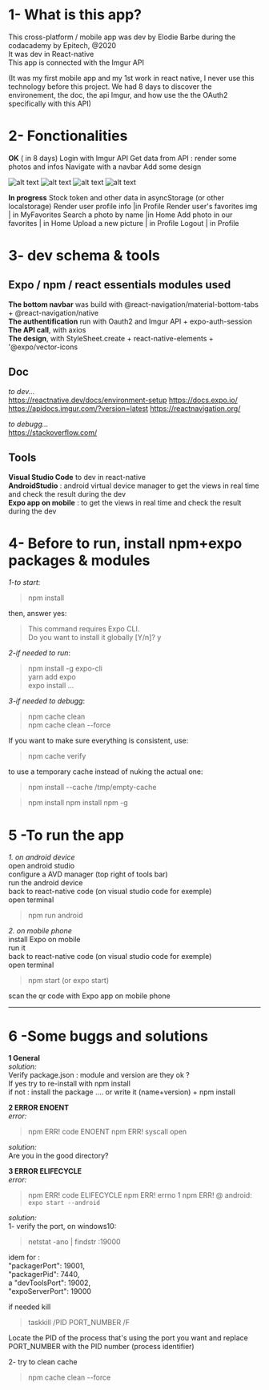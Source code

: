 
# 1- What is this app?
This cross-platform / mobile app was dev by Elodie Barbe during the codacademy by Epitech, @2020<br/>
It was dev in React-native<br/>
This app is connected with the Imgur API

(It was my first mobile app  and my 1st work in react native, I never use this technology before this project. We had 8 days to discover the environement, the doc, the api Imgur, and how use the the OAuth2 specifically with this API)

# 2- Fonctionalities <br/>

**OK**
( in 8 days)
Login with Imgur API
Get data from API : render some photos and infos
Navigate with a navbar
Add some design

![alt text](https://github.com/elosivi/Epicture/blob/App/img/View_Profile.PNG?raw=true)
![alt text](https://github.com/elosivi/Epicture/blob/App/img/authExpo.PNG?raw=true)
![alt text](https://github.com/elosivi/Epicture/blob/App/img/authExpo2.PNG?raw=true)
![alt text](https://github.com/elosivi/Epicture/blob/App/img/renderList.PNG?raw=true)

**In progress**
Stock token and other data in asyncStorage (or other localstorage) 
Render user profile info |in Profile
Render user's favorites img | in MyFavorites
Search a photo by name |in Home
Add photo in our favorites | in Home
Upload a new picture | in Profile
Logout | in Profile


# 3- dev schema & tools
## Expo / npm / react essentials modules used
**The bottom navbar** was build with @react-navigation/material-bottom-tabs + @react-navigation/native <br/>
**The authentification** run with Oauth2 and Imgur API + expo-auth-session  <br/>
**The API call**, with axios  <br/>
**The design**, with StyleSheet.create + react-native-elements + '@expo/vector-icons  <br/>

## Doc <br/>
*to dev...* <br/>
https://reactnative.dev/docs/environment-setup
https://docs.expo.io/
https://apidocs.imgur.com/?version=latest
https://reactnavigation.org/

*to debugg...* <br/>
https://stackoverflow.com/

## Tools <br/>
**Visual Studio Code** to dev in react-native <br/>
**AndroidStudio** : android virtual device manager to get the views in real time and check the result during the dev <br/>
**Expo app on mobile** : to get the views in real time and check the result during the dev <br/>

# 4- Before to run, install npm+expo packages & modules
*1-to start*:
>npm install

then, answer yes:

>This command requires Expo CLI.<br/>
Do you want to install it globally [Y/n]? y<br/>

*2-if needed to run*:

>npm install -g expo-cli  
>yarn add expo <br/>
>expo install ...

*3-if needed to debugg*:

>npm cache clean  
>npm cache clean --force

If you want to make sure everything is consistent, use:
>npm cache verify

to use a temporary cache instead of nuking the actual one:
>npm install --cache /tmp/empty-cache

>npm install
>npm install npm -g

# 5 -To run the app
*1. on android device*<br/>
open android studio<br/>
configure a  AVD manager (top right of tools bar)<br/>
run the android device<br/>
back to react-native code (on visual studio code for exemple)<br/>
open terminal


> npm run android 


*2. on mobile phone*<br/>
install Expo on mobile<br/>
run it<br/>
back to react-native code (on visual studio code for exemple)<br/>
open terminal

> npm start (or expo start)

scan the qr code with Expo app on mobile phone

---

# 6 -Some buggs and solutions

**1 General**<br/>
*solution:*<br/>
Verify package.json : module and version are they ok ?<br/>
If yes try to re-install with npm install<br/>
if not : install the package .... or write it (name+version) + npm install<br/>

**2 ERROR ENOENT**<br/>
*error:*<br/>
> npm ERR! code ENOENT
npm ERR! syscall open

*solution:*<br/>
Are you in the good directory?<br/>


**3 ERROR ELIFECYCLE**<br/>
*error:*<br/>
> npm ERR! code ELIFECYCLE
npm ERR! errno 1
npm ERR! @ android: `expo start --android`

*solution:*<br/>
1- verify the port, on windows10:<br/>
> netstat -ano | findstr :19000 

idem for :<br/>
"packagerPort": 19001,<br/>
"packagerPid": 7440,<br/>a
"devToolsPort": 19002,<br/>
"expoServerPort": 19000<br/>

if needed kill<br/>

> taskkill /PID PORT_NUMBER /F

Locate the PID of the process that's using the port you want and replace PORT_NUMBER with the PID number (process identifier)

2- try to clean cache
>npm cache clean --force